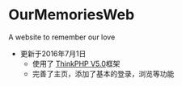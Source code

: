 # OurMemoriesWeb
A website to remember our love

* 更新于2016年7月1日
    * 使用了 [ThinkPHP V5.0](http://www.thinkphp.cn/)框架
    * 完善了主页，添加了基本的登录，浏览等功能